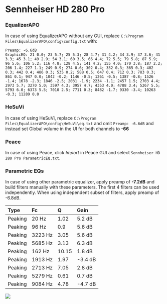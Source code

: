 # Sennheiser HD 280 Pro

### EqualizerAPO
In case of using EqualizerAPO without any GUI, replace `C:\Program Files\EqualizerAPO\config\config.txt`
with:
```
Preamp: -6.6dB
GraphicEQ: 21 0.0; 23 5.7; 25 5.3; 28 4.7; 31 4.2; 34 3.9; 37 3.6; 41 3.3; 45 3.1; 49 2.9; 54 3.1; 60 3.5; 66 4.4; 72 5.5; 79 5.8; 87 5.9; 96 5.6; 106 5.2; 116 4.8; 128 4.5; 141 4.2; 155 4.0; 170 3.8; 187 2.2; 206 1.4; 227 1.1; 249 0.9; 274 0.6; 302 0.4; 332 0.3; 365 0.3; 402 0.3; 442 0.4; 486 0.3; 535 0.2; 588 0.5; 647 0.4; 712 0.3; 783 0.3; 861 0.1; 947 0.0; 1042 -0.2; 1146 -0.5; 1261 -0.5; 1387 -0.8; 1526 -1.4; 1678 -2.3; 1846 -2.5; 2031 -1.9; 2234 -1.1; 2457 1.5; 2703 4.4; 2973 5.7; 3270 5.0; 3597 4.3; 3957 4.7; 4353 4.0; 4788 3.4; 5267 5.5; 5793 6.0; 6373 5.5; 7010 2.5; 7711 0.3; 8482 -1.7; 9330 -3.4; 10263 -0.3; 11289 0.0
```

### HeSuVi
In case of using HeSuVi, replace `C:\Program Files\EqualizerAPO\config\HeSuVi\eq.txt` and omit `Preamp:
-6.6dB` and instead set Global volume in the UI for both channels to **-66**

### Peace
In case of using Peace, click *Import* in Peace GUI and select `Sennheiser HD 280 Pro ParametricEQ.txt`.

### Parametric EQs
In case of using other parametric equalizer, apply preamp of **-7.2dB** and build filters manually
with these parameters. The first 4 filters can be used independently.
When using independent subset of filters, apply preamp of -6.8dB.

| Type    | Fc      |     Q | Gain    |
|:--------|:--------|:------|:--------|
| Peaking | 20 Hz   |  1.02 | 5.2 dB  |
| Peaking | 96 Hz   |  0.9  | 5.6 dB  |
| Peaking | 3223 Hz |  3.05 | 5.6 dB  |
| Peaking | 5685 Hz |  3.13 | 6.3 dB  |
| Peaking | 162 Hz  | 10.15 | 1.8 dB  |
| Peaking | 1913 Hz |  1.97 | -3.4 dB |
| Peaking | 2713 Hz |  7.05 | 2.8 dB  |
| Peaking | 5279 Hz |  0.61 | 0.7 dB  |
| Peaking | 9084 Hz |  4.78 | -4.7 dB |

![](https://raw.githubusercontent.com/jaakkopasanen/AutoEq/master/results/innerfidelity/sbaf-serious/Sennheiser%20HD%20280%20Pro/Sennheiser%20HD%20280%20Pro.png)